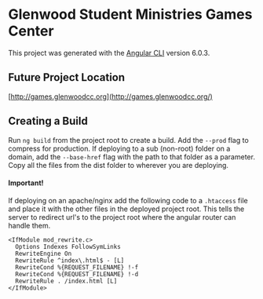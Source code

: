 # Glenwood Student Ministries Games Center

This project was generated with the [Angular CLI](https://github.com/angular/angular-cli) version 6.0.3.

## Future Project Location

[http://games.glenwoodcc.org](http://games.glenwoodcc.org/)

## Creating a Build
Run `ng build` from the project root to create a build. Add the `--prod` flag to compress for production. If deploying to a sub (non-root) folder on a domain, add the `--base-href` flag with the path to that folder as a parameter. Copy all the files from the dist folder to wherever you are deploying.

#### Important!
If deploying on an apache/nginx add the following code to a `.htaccess` file and place it with the other files in the deployed project root. This tells the server to redirect url's to the project root where the angular router can handle them.

```
<IfModule mod_rewrite.c>
  Options Indexes FollowSymLinks
  RewriteEngine On
  RewriteRule ^index\.html$ - [L]
  RewriteCond %{REQUEST_FILENAME} !-f
  RewriteCond %{REQUEST_FILENAME} !-d
  RewriteRule . /index.html [L]
</IfModule>
```